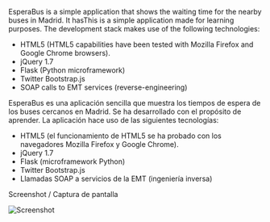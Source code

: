 EsperaBus is a simple application that shows the waiting time for the nearby buses in Madrid. It hasThis is a simple application made for learning purposes. The development stack makes use of the following technologies:

- HTML5 (HTML5 capabilities have been tested with Mozilla Firefox and Google Chrome browsers).
- jQuery 1.7
- Flask (Python microframework)
- Twitter Bootstrap.js
- SOAP calls to EMT services (reverse-engineering)

EsperaBus es una aplicación sencilla que muestra los tiempos de espera de los buses cercanos en Madrid. Se ha desarrollado con el propósito de aprender. La aplicación hace uso de las siguientes tecnologías:
- HTML5 (el funcionamiento de HTML5 se ha probado con los navegadores Mozilla Firefox y Google Chrome).
- jQuery 1.7
- Flask (microframework Python)
- Twitter Bootstrap.js
- Llamadas SOAP a servicios de la EMT (ingeniería inversa)

Screenshot / Captura de pantalla

![Screenshot](https://raw.github.com/diegomartin/esperabus/master/screenshot.png)
